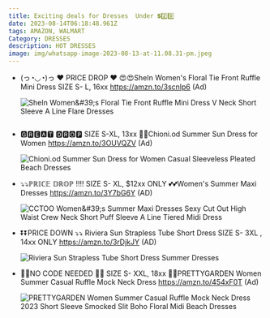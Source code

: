 ```yaml
---
title: Exciting deals for Dresses  Under 💲2️⃣0️⃣
date: 2023-08-14T06:18:48.961Z
tags: AMAZON, WALMART
Category: DRESSES
description: HOT DRESSES
image: img/whatsapp-image-2023-08-13-at-11.08.31-pm.jpeg
---
```

* (っ◔◡◔)っ ♥ PRICE DROP ♥
  😍😍SheIn Women's Floral Tie Front Ruffle Mini Dress
  SIZE S- L, 16xx
  https://amzn.to/3scnlp6
  (Ad)<!--StartFragment-->

  ![SheIn Women\&#39;s Floral Tie Front Ruffle Mini Dress V Neck Short Sleeve A Line Flare Dresses](https://m.media-amazon.com/images/I/81XDGPZwdYL._AC_UY741_.jpg)

  <!--EndFragment-->

  ![]()
* 🅶🆁🅴🅰🆃 🅳🆁🅾🅿
  SIZE S-XL, 13xx
  🌻🌻Chioni.od Summer Sun Dress for Women 
  https://amzn.to/3OUVQZV
  (Ad)<!--StartFragment-->

  ![Chioni.od Summer Sun Dress for Women Casual Sleeveless Pleated Beach Dresses](https://m.media-amazon.com/images/I/61hk0IkHt4L._AC_UX569_.jpg)

  <!--EndFragment-->
* ⤵️⤵️ℙℝ𝕀ℂ𝔼 𝔻ℝ𝕆ℙ ‼️‼️
  SIZE S- XL, $12xx ONLY
  💕💕Women's Summer Maxi Dresses
  https://amzn.to/3Y7bG6Y
  (AD)<!--StartFragment-->

  ![CCTOO Women\&#39;s Summer Maxi Dresses Sexy Cut Out High Waist Crew Neck Short Puff Sleeve A Line Tiered Midi Dress](https://m.media-amazon.com/images/I/71K019NnjBL._AC_UY879_.jpg)

  <!--EndFragment-->
* ⏬⏬PRICE DOWN ⤵️⤵️
  Riviera Sun Strapless Tube Short Dress
  SIZE S- 3XL , 14xx ONLY 
  https://amzn.to/3rDjkJY
  (AD)<!--StartFragment-->

  ![Riviera Sun Strapless Tube Short Dress Summer Dresses](https://m.media-amazon.com/images/I/81JHmNVtnKL._AC_UY741_.jpg)

  <!--EndFragment-->
* 🚫🚫NO CODE NEEDED 🚫🚫
  SIZE S- XXL, 18xx
  💞💞PRETTYGARDEN Women Summer Casual Ruffle Mock Neck Dress
  https://amzn.to/454xF0T
  (Ad)<!--StartFragment-->

  ![PRETTYGARDEN Women Summer Casual Ruffle Mock Neck Dress 2023 Short Sleeve Smocked Slit Boho Floral Midi Beach Dresses](https://m.media-amazon.com/images/I/81nt85bAH6L._AC_UX569_.jpg)

  <!--EndFragment-->